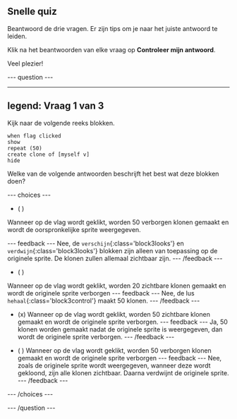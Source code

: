 ## Snelle quiz

Beantwoord de drie vragen. Er zijn tips om je naar het juiste antwoord te leiden.

Klik na het beantwoorden van elke vraag op **Controleer mijn antwoord**.

Veel plezier!

--- question ---

---
legend: Vraag 1 van 3
---

Kijk naar de volgende reeks blokken.

```blocks3
when flag clicked
show
repeat (50)
create clone of [myself v]
hide
```

Welke van de volgende antwoorden beschrijft het best wat deze blokken doen?

--- choices ---

- ( )

Wanneer op de vlag wordt geklikt, worden 50 verborgen klonen gemaakt en wordt de oorspronkelijke sprite weergegeven.

  --- feedback --- Nee, de `verschijn`{:class='block3looks'} en `verdwijn`{:class='block3looks'} blokken zijn alleen van toepassing op de originele sprite. De klonen zullen allemaal zichtbaar zijn. --- /feedback ---

- ( )

Wanneer op de vlag wordt geklikt, worden 20 zichtbare klonen gemaakt en wordt de originele sprite verborgen --- feedback --- Nee, de lus `hehaal`{:class='block3control'} maakt 50 klonen. --- /feedback ---

- (x) Wanneer op de vlag wordt geklikt, worden 50 zichtbare klonen gemaakt en wordt de originele sprite verborgen. --- feedback --- Ja, 50 klonen worden gemaakt nadat de originele sprite is weergegeven, dan wordt de originele sprite verborgen. --- /feedback ---

- ( ) Wanneer op de vlag wordt geklikt, worden 50 verborgen klonen gemaakt en wordt de originele sprite verborgen --- feedback --- Nee, zoals de originele sprite wordt weergegeven, wanneer deze wordt gekloond, zijn alle klonen zichtbaar. Daarna verdwijnt de originele sprite. --- /feedback ---

--- /choices ---

--- /question ---
